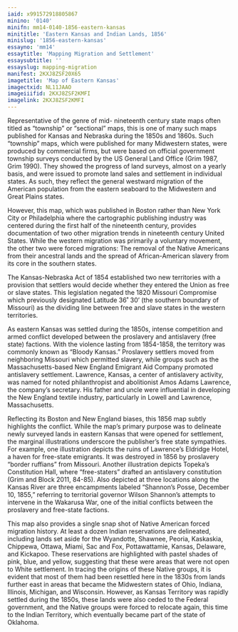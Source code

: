 ```yaml
---
iaid: x991572918805867
minino: '0140'
minifn: mm14-0140-1856-eastern-kansas
minititle: 'Eastern Kansas and Indian Lands, 1856'
minislug: '1856-eastern-kansas'
essayno: 'mm14'
essaytitle: 'Mapping Migration and Settlement'
essaysubtitle: ''
essayslug: mapping-migration
manifest: 2KXJ8ZSF20X65
imagetitle: 'Map of Eastern Kansas'
imagectxid: NL11JAAO
imageiiifid: 2KXJ8ZSF2KMFI
imagelink: 2KXJ8ZSF2KMFI
---
```

Representative of the genre of mid- nineteenth century state maps often titled as “township” or “sectional” maps, this is one of many such maps published for Kansas and Nebraska during the 1850s and 1860s. Such “township” maps, which were published for many Midwestern states, were produced by commercial firms, but were based on official government township surveys conducted by the US General Land Office (Grim 1987, Grim 1990). They showed the progress of land surveys, almost on a yearly basis, and were issued to promote land sales and settlement in individual states. As such, they reflect the general westward migration of the American population from the eastern seaboard to the Midwestern and Great Plains states. 

However, this map, which was published in Boston rather than New York City or Philadelphia where the cartographic publishing industry was centered during the first half of the nineteenth century, provides documentation of two other migration trends in nineteenth century United States. While the western migration was primarily a voluntary movement, the other two were forced migrations: The removal of the Native Americans from their ancestral lands and the spread of African-American slavery from its core in the southern states. 

The Kansas-Nebraska Act of 1854 established two new territories with a provision that settlers would decide whether they entered the Union as free or slave states. This legislation negated the 1820 Missouri Compromise which previously designated Latitude 36˚ 30’ (the southern boundary of Missouri) as the dividing line between free and slave states in the western territories. 

As eastern Kansas was settled during the 1850s, intense competition and armed conflict developed between the proslavery and antislavery (free state) factions. With the violence lasting from 1854-1858, the territory was commonly known as “Bloody Kansas.” Proslavery settlers moved from neighboring Missouri which permitted slavery, while groups such as the Massachusetts-based New England Emigrant Aid Company promoted antislavery settlement. Lawrence, Kansas, a center of antislavery activity, was named for noted philanthropist and abolitionist Amos Adams Lawrence, the company’s secretary. His father and uncle were influential in developing the New England textile industry, particularly in Lowell and Lawrence, Massachusetts. 

Reflecting its Boston and New England biases, this 1856 map subtly highlights the conflict. While the map’s primary purpose was to delineate newly surveyed lands in eastern Kansas that were opened for settlement, the marginal illustrations underscore the publisher’s free state sympathies. For example, one illustration depicts the ruins of Lawrence’s Eldridge Hotel, a haven for free-state emigrants. It was destroyed in 1856 by proslavery “border ruffians” from Missouri. Another illustration depicts Topeka’s Constitution Hall, where “free-staters” drafted an antislavery constitution (Grim and Block 2011, 84-85). Also depicted at three locations along the Kansas River are three encampments labeled “Shannon’s Posse, December 10, 1855,” referring to territorial governor Wilson Shannon’s attempts to intervene in the Wakarusa War, one of the initial conflicts between the proslavery and free-state factions. 

This map also provides a single snap shot of Native American forced migration history. At least a dozen Indian reservations are delineated, including lands set aside for the Wyandotte, Shawnee, Peoria, Kaskaskia, Chippewa, Ottawa, Miami, Sac and Fox, Pottawattamie, Kansas, Delaware, and Kickapoo. These reservations are highlighted with pastel shades of pink, blue, and yellow, suggesting that these were areas that were not open to White settlement. In tracing the origins of these Native groups, it is evident that most of them had been resettled here in the 1830s from lands further east in areas that became the Midwestern states of Ohio, Indiana, Illinois, Michigan, and Wisconsin. However, as Kansas Territory was rapidly settled during the 1850s, these lands were also ceded to the Federal government, and the Native groups were forced to relocate again, this time to the Indian Territory, which eventually became part of the state of Oklahoma. 



